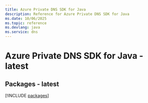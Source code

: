 ```yaml
---
title: Azure Private DNS SDK for Java
description: Reference for Azure Private DNS SDK for Java
ms.date: 10/06/2025
ms.topic: reference
ms.devlang: java
ms.service: dns
---
```

# Azure Private DNS SDK for Java - latest
## Packages - latest
[!INCLUDE [packages](private-dns-index.md)]